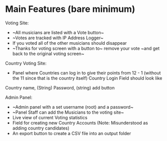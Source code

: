 # Main Features (bare minimum)
Voting Site:
* ~All musicians are listed with a Vote button~
* ~Votes are tracked with IP Address Logger~
* If you voted all of the other musicians should disappear
* ~Thanks for voting screen with a button to~ remove your vote ~and get back to the original voting screen~

Country Voting Site:
* Panel where Countries can log in to give their points from 12 - 1 (without the 11 since that is the country itself)
Country Login Field should look like

Country name, (String)
Password, (string) 
add button

Admin Panel:
* ~Admin panel with a set username (root) and a password~
* ~Panel Staff can add the Musicians to the voting site~
* Live view of current Voting statistics
* Field for creating new Country Accounts (Note: Misunderstood as adding country candidates)
* An export button to create a CSV file into an output folder
